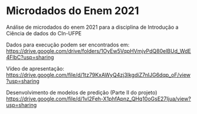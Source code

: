 # Microdados do Enem 2021
Análise de microdados do enem 2021 para a disciplina de Introdução a Ciência de dados do CIn-UFPE  
  
Dados para execução podem ser encontrados em:  
https://drive.google.com/drive/folders/1OyEw5VqpHVmjvPdQ80elBUd_WdE4FlbC?usp=sharing  
  
Vídeo de apresentação:  
https://drive.google.com/file/d/1tz79KxAWyQ4zj3IkgdiZ7nIJG6dqp_oF/view?usp=sharing

Desenvolvimento de modelos de predição (Parte II do projeto)
https://drive.google.com/file/d/1vI2Feh-X1phfApnz_QHq10oGsE27Ijua/view?usp=sharing
